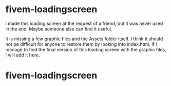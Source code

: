 # fivem-loadingscreen

I made this loading screen at the request of a friend, but it was never used in the end. Maybe someone else can find it useful.

It is missing a few graphic files and the Assets folder itself. I think it should not be difficult for anyone to restore them by looking into index.html. If I manage to find the final version of this loading screen with the graphic files, I will add it here.

# fivem-loadingscreen
